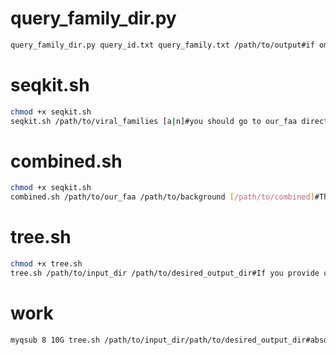 # query_family_dir.py
```bash
query_family_dir.py query_id.txt query_family.txt /path/to/output#if omit $path->default:current directory(./)
```
# seqkit.sh
```bash
chmod +x seqkit.sh
seqkit.sh /path/to/viral_families [a|n]#you should go to our_faa directory
```
# combined.sh
```bash
chmod +x seqkit.sh
combined.sh /path/to/our_faa /path/to/background [/path/to/combined]#The output directory will default to our_background_combined folder in the current directory
```
# tree.sh
```bash
chmod +x tree.sh
tree.sh /path/to/input_dir /path/to/desired_output_dir#If you provide only the input directory, the output will be saved in the tree_out folder under the current directory by default
```
# work 
```bash
myqsub 8 10G tree.sh /path/to/input_dir/path/to/desired_output_dir#absolute path
```
